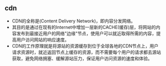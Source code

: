## cdn
- CDN的全称是(Content Delivery Network)，即内容分发网络。
- 其目的是通过在现有的Internet中增加一层新的CACHE(缓存)层，将网站的内容发布到最接近用户的网络"边缘"节点，使用户可以就近取得所需的内容，提高用户访问网站的响应速度。
- CDN的工作原理就是将源站的资源缓存到位于全球各地的CDN节点上，用户请求资源时，就近返回节点上缓存的资源，而不需要每个用户的请求都去源站获取，避免网络拥塞、缓解源站压力，保证用户访问资源的速度和体验。